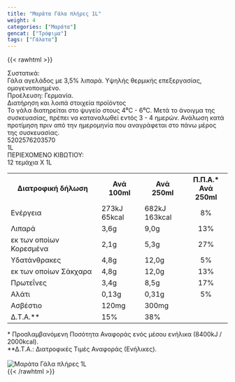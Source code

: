 ```yaml
---
title: "Μαράτα Γάλα πλήρες 1L"
weight: 4
categories: ["Μαράτα"]
gencat: ["Τρόφιμα"]
tags: ["Γάλατα"]
---
```

{{< rawhtml >}}

<div class="sload274"><div class="product"><div id="sistatika">Συστατικά:</div><div class="alltext">Γάλα αγελάδος με 3,5% λιπαρά. Υψηλής θερμικής επεξεργασίας, ομογενοποιημένο.<br>Προέλευση: Γερμανία.</div><div id="loipa">Διατήρηση και λοιπά στοιχεία προϊόντος</div><div class="alltext">Το γάλα διατηρείται στο ψυγείο στους 4⁰C - 6⁰C. Μετά το άνοιγμα της συσκευασίας, πρέπει να καταναλωθεί εντός 3 - 4 ημερών. Ανάλωση κατά προτίμηση πριν από την ημερομηνία που αναγράφεται στο πάνω μέρος της συσκευασίας.</div><div id="barcode"><div id="barimage1"></div><span id="bartext">5202576203570</span></div><div id="varos"><div id="varosimage1"></div><span id="varostext">1L</span></div><div id="kivotio">ΠΕΡΙΕΧΟΜΕΝΟ ΚΙΒΩΤΙΟΥ:<br>12 τεμάχια Χ 1L</div><div class="tabout"><table id="diatable"><tbody><tr><th>Διατροφική δήλωση</th><th>Ανά 100ml</th><th>Ανά 250ml</th><th>Π.Π.Α.*<br>Ανά 250ml</th></tr><tr><td class="texr2">Ενέργεια</td><td class="texr">273kJ<br>65kcal</td><td class="texr">682kJ<br>163kcal</td><td class="texr" style="text-align:center">8%</td></tr><tr><td class="texr2">Λιπαρά</td><td class="texr">3,6g</td><td class="texr">9,0g</td><td class="texr" style="text-align:center">13%</td></tr><tr><td class="gray">εκ των οποίων Κορεσμένα</td><td class="gray2">2,1g</td><td class="gray2">5,3g</td><td class="gray2" style="text-align:center">27%</td></tr><tr><td class="texr2">Yδατάνθρακες</td><td class="texr">4,8g</td><td class="texr">12,0g</td><td class="texr" style="text-align:center">5%</td></tr><tr><td class="gray">εκ των οποίων Σάκχαρα</td><td class="gray2">4,8g</td><td class="gray2">12,0g</td><td class="gray2" style="text-align:center">13%</td></tr><tr><td class="texr2">Πρωτεΐνες</td><td class="texr">3,4g</td><td class="texr">8,5g</td><td class="texr" style="text-align:center">17%</td></tr><tr><td class="texr2">Αλάτι</td><td class="texr">0,13g</td><td class="texr">0,31g</td><td class="texr" style="text-align:center">5%</td></tr><tr><td class="texr2">Ασβέστιο</td><td class="texr">120mg</td><td class="texr">300mg</td><td class="texr" style="text-align:center"></td></tr><tr><td class="texr2">Δ.Τ.Α.**</td><td class="texr">15%</td><td class="texr">38%</td><td class="texr" style="text-align:center"></td></tr></tbody></table></div><div class="alltext">* Προσλαμβανόμενη Ποσότητα Αναφοράς ενός μέσου ενήλικα (8400kJ / 2000kcal).<br>**Δ.Τ.Α.: Διατροφικές Τιμές Αναφοράς (Ενήλικες).</div><br><div class="pimg"><img alt="Μαράτα Γάλα πλήρες 1L" title="Μαράτα Γάλα πλήρες 1L" src="/media/images/marata-gala-plhres-1l.jpg"></div></div></div>
{{< /rawhtml >}}


